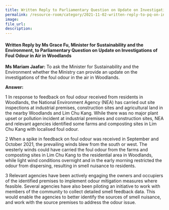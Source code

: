 ```yaml
---  
title: Written Reply to Parliamentary Question on Update on Investigations of Foul Odour in Air in Woodlands by Ms Grace Fu, Minister for Sustainability and the Environment  
permalink: /resource-room/category/2021-11-02-written-reply-to-pq-on-investigations-foul-odour-woodlands/  
image:  
file_url:  
description:  
---  
```

 
#### Written Reply by Ms Grace Fu, Minister for Sustainability and the Environment, to Parliamentary Question on Update on Investigations of Foul Odour in Air in Woodlands    
 
**Ms Mariam Jaafar:** To ask the Minister for Sustainability and the Environment whether the Ministry can provide an update on the investigations of the foul odour in the air in Woodlands. 

**Answer:**

1 In response to feedback on foul odour received from residents in Woodlands, the National Environment Agency (NEA) has carried out site inspections at industrial premises, construction sites and agricultural land in the nearby Woodlands and Lim Chu Kang. While there was no major plant upset or pollution incident at industrial premises and construction sites, NEA and relevant agencies identified some farms and composting sites in Lim Chu Kang with localised foul odour.

2 When a spike in feedback on foul odour was received in September and October 2021, the prevailing winds blew from the south or west. The westerly winds could have carried the foul odour from the farms and composting sites in Lim Chu Kang to the residential area in Woodlands, while light wind conditions overnight and in the early morning restricted the odour from dispersing, resulting in smell nuisance to residents.

3 Relevant agencies have been actively engaging the owners and occupiers of the identified premises to implement odour mitigation measures where feasible. Several agencies have also been piloting an initiative to work with members of the community to collect detailed smell feedback data. This would enable the agencies to better identify the sources of smell nuisance, and work with the source premises to address the odour issue.
